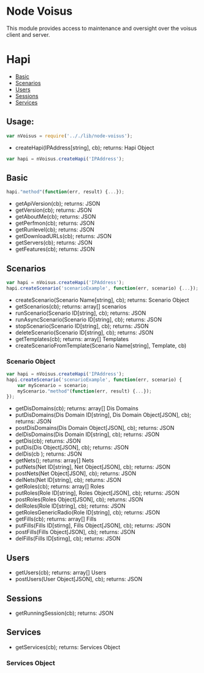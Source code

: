 # Node Voisus

This module provides access to maintenance and oversight over the voisus client and server. 
# Hapi
- [Basic](#basic)
- [Scenarios](#scenarios)
- [Users](#users)
- [Sessions](#sessions)
- [Services](#services)

## Usage:
```javascript
var nVoisus = require('.././lib/node-voisus');
```

* createHapi(IPAddress[string], cb); returns: Hapi Object

```javascript
var hapi = nVoisus.createHapi('IPAddress');
```

## Basic
```javascript
hapi."method"(function(err, result) {...});
```

* getApiVersion(cb); returns: JSON
* getVersion(cb); returns: JSON
* getAboutMe(cb); returns: JSON
* getPerfmon(cb); returns: JSON
* getRunlevel(cb); returns: JSON
* getDownloadURLs(cb); returns: JSON
* getServers(cb); returns: JSON
* getFeatures(cb); returns: JSON

## Scenarios
```javascript
var hapi = nVoisus.createHapi('IPAddress');
hapi.createScenario('scenarioExample', function(err, scenario) {...});
```

* createScenario(Scenario Name[string], cb); returns: Scenario Object
* getScenarios(cb); returns: array[] scenarios
* runScenario(Scenario ID[string], cb); returns: JSON
* runAsyncScenario(Scenario ID[string], cb); returns: JSON
* stopScenario(Scenario ID[string], cb); returns: JSON
* deleteScenario(Scenario ID[string], cb); returns: JSON
* getTemplates(cb); returns: array[] Templates
* createScenarioFromTemplate(Scenario Name[string], Template, cb)

### Scenario Object
```javascript
var hapi = nVoisus.createHapi('IPAddress');
hapi.createScenario('scenarioExample', function(err, scenario) {
	var myScenario = scenario;
	myScenario."method"(function(err, result) {...});
});
```

* getDisDomains(cb); returns: array[] Dis Domains
* putDisDomains(Dis Domain ID[string], Dis Domain Object[JSON], cb); returns: JSON
* postDisDomains(Dis Domain Object[JSON], cb); returns: JSON
* delDisDomains(Dis Domain ID[string], cb); returns: JSON
* getDis(cb); returns: JSON
* putDis(Dis Object[JSON], cb); returns: JSON
* delDis(cb ); returns: JSON
* getNets(); returns: array[] Nets
* putNets(Net ID[string], Net Object[JSON], cb); returns: JSON
* postNets(Net Object[JSON], cb); returns: JSON
* delNets(Net ID[string], cb); returns: JSON
* getRoles(cb); returns: array[] Roles
* putRoles(Role ID[string], Roles Object[JSON], cb); returns: JSON
* postRoles(Roles Object[JSON], cb); returns: JSON
* delRoles(Role ID[string], cb); returns: JSON
* getRolesGenericRadio(Role ID[string], cb); returns: JSON
* getFills(cb); returns: array[] Fills
* putFills(Fills ID[stirng], Fills Object[JSON], cb); returns: JSON
* postFills(Fills Object[JSON], cb); returns: JSON
* delFills(Fills ID[stirng], cb); returns: JSON

## Users

* getUsers(cb); returns: array[] Users
* postUsers(User Object[JSON], cb); returns: JSON

## Sessions

* getRunningSession(cb); returns: JSON

## Services

* getServices(cb); returns: Services Object

### Services Object

